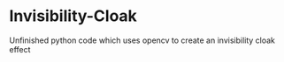 # Invisibility-Cloak
Unfinished python code which uses opencv to create an invisibility cloak effect

